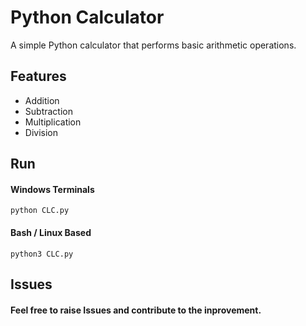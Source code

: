 # Python Calculator

A simple Python calculator that performs basic arithmetic operations.

## Features

- Addition
- Subtraction
- Multiplication
- Division

## Run

#### Windows Terminals
    python CLC.py

#### Bash / Linux Based
    python3 CLC.py


## Issues
#### Feel free to raise Issues and contribute to the inprovement.

# 